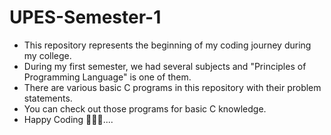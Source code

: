 # UPES-Semester-1
- This repository represents the beginning of my coding journey during my college.
- During my first semester, we had several subjects and "Principles of Programming Language" is one of them. 
- There are various basic C programs in this repository with their problem statements.
- You can check out those programs for basic C knowledge.
- Happy Coding 🧑🏻‍💻....
